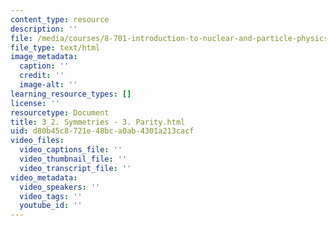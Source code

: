 ```yaml
---
content_type: resource
description: ''
file: /media/courses/8-701-introduction-to-nuclear-and-particle-physics-fall-2020/3_2-symmetries-3-parity.html
file_type: text/html
image_metadata:
  caption: ''
  credit: ''
  image-alt: ''
learning_resource_types: []
license: ''
resourcetype: Document
title: 3_2. Symmetries - 3. Parity.html
uid: d80b45c8-721e-48bc-a0ab-4301a213cacf
video_files:
  video_captions_file: ''
  video_thumbnail_file: ''
  video_transcript_file: ''
video_metadata:
  video_speakers: ''
  video_tags: ''
  youtube_id: ''
---
```

